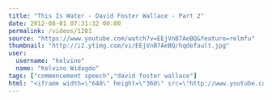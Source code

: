 ```yaml
---
title: "This Is Water - David Foster Wallace - Part 2"
date: 2012-08-01 07:31:32 00:00
permalink: /videos/1201
source: "https://www.youtube.com/watch?v=EEjVnB7AeBQ&feature=relmfu"
thumbnail: "http://i2.ytimg.com/vi/EEjVnB7AeBQ/hqdefault.jpg"
user:
  username: "kelvino"
  name: "Kelvino Widagdo"
tags: ["commencement speech","david foster wallace"]
html: "<iframe width=\"640\" height=\"360\" src=\"http://www.youtube.com/embed/EEjVnB7AeBQ?wmode=transparent&fs=1&feature=oembed\" frameborder=\"0\" allowfullscreen></iframe>"
---
```


